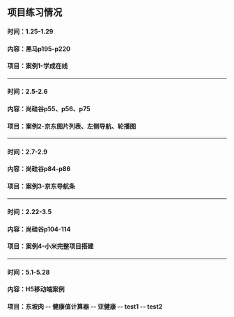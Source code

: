 ## 项目练习情况

#### 时间：1.25-1.29

#### 内容：黑马p195-p220

#### 项目：案例1-学成在线

------

#### 时间：2.5-2.6

#### 内容：尚硅谷p55、p56、p75

#### 项目：案例2-京东图片列表、左侧导航、轮播图

------

#### 时间：2.7-2.9

#### 内容：尚硅谷p84-p86

#### 项目：案例3-京东导航条

------

#### 时间：2.22-3.5

#### 内容：尚硅谷p104-114

#### 项目：案例4-小米完整项目搭建

------

#### 时间：5.1-5.28

#### 内容：H5移动端案例

#### 项目：东坡肉  --  健康值计算器  --  亚健康  --  test1  -- test2